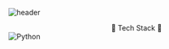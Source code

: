 ![header](https://capsule-render.vercel.app/api?type=slice&height=310&color=0:d0c7b7,100:857462&fontSize=90&text=HELLO!%20HEAJEE!)








<div align="center">
🖤 Tech Stack 🖤 
  

</div>


<div align-"center">
  <img alt="Python" src ="https://img.shields.io/badge/Python-3776AB.svg?&style=for-the-badge&logo=Python&logoColor=white"/>
</div>


<!--
**kimheajee/kimheajee** is a ✨ _special_ ✨ repository because its `README.md` (this file) appears on your GitHub profile.

Here are some ideas to get you started:

- 🔭 I’m currently working on ...
- 🌱 I’m currently learning ...
- 👯 I’m looking to collaborate on ...
- 🤔 I’m looking for help with ...
- 💬 Ask me about ...
- 📫 How to reach me: ...
- 😄 Pronouns: ...
- ⚡ Fun fact: ...
-->
